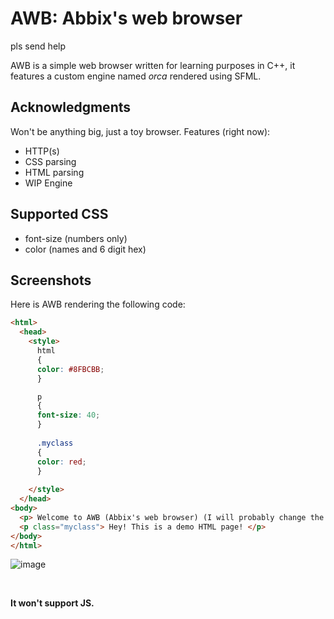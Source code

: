 # AWB: Abbix's web browser
pls send help

AWB is a simple web browser written for learning purposes in C++, it features a custom engine named *orca* rendered using SFML.

## Acknowledgments
Won't be anything big, just a toy browser.
Features (right now):
- HTTP(s)
- CSS parsing
- HTML parsing
- WIP Engine

## Supported CSS
- font-size (numbers only) 
- color (names and 6 digit hex)

## Screenshots
Here is AWB rendering the following code:
```html
<html>
  <head>
    <style>
      html
      {
	  color: #8FBCBB;
      } 

      p
      {
	  font-size: 40;
      }
      
      .myclass
      {
	  color: red;  
      }
      
    </style>
  </head>
<body>
  <p> Welcome to AWB (Abbix's web browser) (I will probably change the name)! </p>
  <p class="myclass"> Hey! This is a demo HTML page! </p>
</body>
</html>
```
![image](https://user-images.githubusercontent.com/54687179/116110831-0c77be00-a684-11eb-935d-d75b79784726.png)

<br>

**It won't support JS.**
